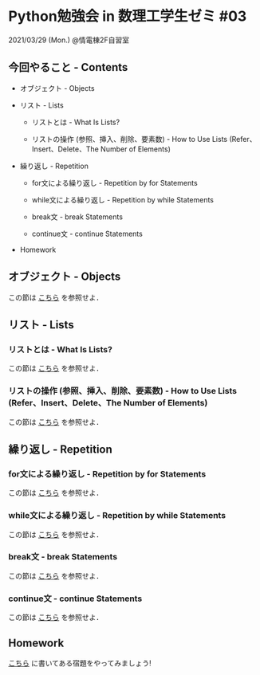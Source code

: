 # Python勉強会 in 数理工学生ゼミ #03

2021/03/29 (Mon.) @情電棟2F自習室

## 今回やること - Contents

- オブジェクト - Objects

- リスト - Lists

  - リストとは - What Is Lists?

  - リストの操作 (参照、挿入、削除、要素数) - How to Use Lists (Refer、Insert、Delete、The Number of Elements)

- 繰り返し - Repetition

  - for文による繰り返し - Repetition by for Statements

  - while文による繰り返し - Repetition by while Statements

  - break文 - break Statements

  - continue文 - continue Statements

- Homework

## オブジェクト - Objects

この節は [こちら](https://www.python.jp/train/list/index.html) を参照せよ．

## リスト - Lists

### リストとは - What Is Lists?

この節は [こちら](https://www.python.jp/train/list/list.html) を参照せよ．

### リストの操作 (参照、挿入、削除、要素数) - How to Use Lists (Refer、Insert、Delete、The Number of Elements)

この節は [こちら](https://www.python.jp/train/list/list_oper.html) を参照せよ．

## 繰り返し - Repetition

### for文による繰り返し - Repetition by for Statements

この節は [こちら](https://www.python.jp/train/list/list_forloop.html) を参照せよ．

### while文による繰り返し - Repetition by while Statements

この節は [こちら](https://www.python.jp/train/loop/index.html) を参照せよ．

### break文 - break Statements

この節は [こちら](https://www.python.jp/train/loop/break-statement.html) を参照せよ．

### continue文 - continue Statements

この節は [こちら](https://www.python.jp/train/loop/continue.html) を参照せよ．

## Homework

[こちら](https://github.com/fumiyanll23/PythonLearning/blob/main/03/homework_03.md) に書いてある宿題をやってみましょう!
